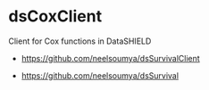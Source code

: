 # dsCoxClient
Client for Cox functions in DataSHIELD

* https://github.com/neelsoumya/dsSurvivalClient

* https://github.com/neelsoumya/dsSurvival
